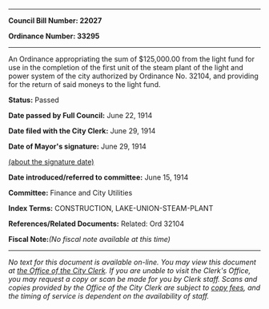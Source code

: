 

********

**Council Bill Number: 22027**
   
**Ordinance Number: 33295**
********

 An Ordinance appropriating the sum of $125,000.00 from the light fund for use in the completion of the first unit of the steam plant of the light and power system of the city authorized by Ordinance No. 32104, and providing for the return of said moneys to the light fund.

**Status:** Passed
   
**Date passed by Full Council:** June 22, 1914
   
**Date filed with the City Clerk:** June 29, 1914
   
**Date of Mayor's signature:** June 29, 1914
   
[(about the signature date)](/~public/approvaldate.htm)
   
   
   
**Date introduced/referred to committee:** June 15, 1914
   
**Committee:** Finance and City Utilities
   
   
**Index Terms:** CONSTRUCTION, LAKE-UNION-STEAM-PLANT

**References/Related Documents:** Related: Ord 32104

**Fiscal Note:**_(No fiscal note available at this time)_
********

_No text for this document is available on-line. You may view this document at [the Office of the City Clerk](http://www.seattle.gov/leg/clerk/contactUs.htm). If you are unable to visit the Clerk's Office, you may request a copy or scan be made for you by Clerk staff. Scans and copies provided by the Office of the City Clerk are subject to [copy fees](http://clerk.seattle.gov/~public/clerkfees.htm), and the timing of service is dependent on the availability of staff._

